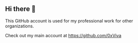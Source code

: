 ## Hi there 👋

This GitHub account is used for my professional work for other organizations.

Check out my main account at https://github.com/0xViva
